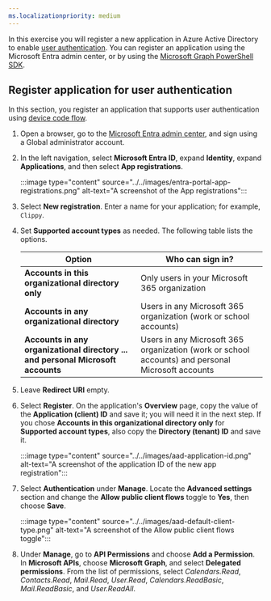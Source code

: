 ```yaml
---
ms.localizationpriority: medium
---
```

<!-- markdownlint-disable MD041 -->

In this exercise you will register a new application in Azure Active Directory to enable [user authentication](/graph/auth-v2-user). You can register an application using the Microsoft Entra admin center, or by using the [Microsoft Graph PowerShell SDK](/graph/powershell/get-started).

## Register application for user authentication

In this section, you register an application that supports user authentication using [device code flow](/azure/active-directory/develop/v2-oauth2-device-code).


1. Open a browser, go to the [Microsoft Entra admin center](https://entra.microsoft.com), and sign using a Global administrator account.

2. In the left navigation, select **Microsoft Entra ID**, expand **Identity**, expand **Applications**, and then select **App registrations**.

    :::image type="content" source="../../images/entra-portal-app-registrations.png" alt-text="A screenshot of the App registrations":::

3. Select **New registration**. Enter a name for your application; for example, `Clippy`.

4. Set **Supported account types** as needed. The following table lists the options.

    | Option | Who can sign in? |
    |--------|------------------|
    | **Accounts in this organizational directory only** | Only users in your Microsoft 365 organization |
    | **Accounts in any organizational directory** | Users in any Microsoft 365 organization (work or school accounts) |
    | **Accounts in any organizational directory ... and personal Microsoft accounts** | Users in any Microsoft 365 organization (work or school accounts) and personal Microsoft accounts |

5. Leave **Redirect URI** empty.

6. Select **Register**. On the application's **Overview** page, copy the value of the **Application (client) ID** and save it; you will need it in the next step. If you chose **Accounts in this organizational directory only** for **Supported account types**, also copy the **Directory (tenant) ID** and save it.

    :::image type="content" source="../../images/aad-application-id.png" alt-text="A screenshot of the application ID of the new app registration":::

7. Select **Authentication** under **Manage**. Locate the **Advanced settings** section and change the **Allow public client flows** toggle to **Yes**, then choose **Save**.

    :::image type="content" source="../../images/aad-default-client-type.png" alt-text="A screenshot of the Allow public client flows toggle":::

8. Under **Manage**, go to **API Permissions** and choose **Add a Permission**. In **Microsoft APIs**, choose **Microsoft Graph**, and select **Delegated permissions**. From the list of permissions, select *Calendars.Read*, *Contacts.Read*, *Mail.Read*, *User.Read*, *Calendars.ReadBasic*, *Mail.ReadBasic*, and *User.ReadAll*.